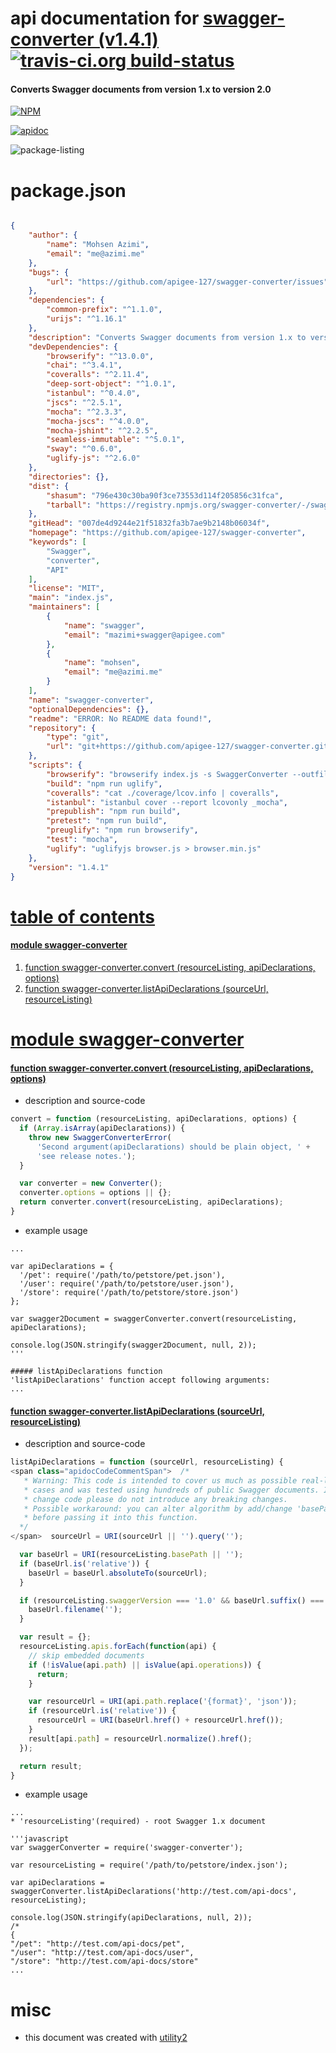 # api documentation for  [swagger-converter (v1.4.1)](https://github.com/apigee-127/swagger-converter)  [![travis-ci.org build-status](https://api.travis-ci.org/npmdoc/node-npmdoc-swagger-converter.svg)](https://travis-ci.org/npmdoc/node-npmdoc-swagger-converter)
#### Converts Swagger documents from version 1.x to version 2.0

[![NPM](https://nodei.co/npm/swagger-converter.png?downloads=true)](https://www.npmjs.com/package/swagger-converter)

[![apidoc](https://npmdoc.github.io/node-npmdoc-swagger-converter/build/screen-capture.buildNpmdoc.browser._2Fhome_2Ftravis_2Fbuild_2Fnpmdoc_2Fnode-npmdoc-swagger_converter_2Ftmp_2Fbuild_2Fapidoc.html.png)](https://npmdoc.github.io/node-npmdoc-swagger-converter/build..beta..travis-ci.org/apidoc.html)

![package-listing](https://npmdoc.github.io/node-npmdoc-swagger-converter/build/screen-capture.npmPackageListing.svg)



# package.json

```json

{
    "author": {
        "name": "Mohsen Azimi",
        "email": "me@azimi.me"
    },
    "bugs": {
        "url": "https://github.com/apigee-127/swagger-converter/issues"
    },
    "dependencies": {
        "common-prefix": "^1.1.0",
        "urijs": "^1.16.1"
    },
    "description": "Converts Swagger documents from version 1.x to version 2.0",
    "devDependencies": {
        "browserify": "^13.0.0",
        "chai": "^3.4.1",
        "coveralls": "^2.11.4",
        "deep-sort-object": "^1.0.1",
        "istanbul": "^0.4.0",
        "jscs": "^2.5.1",
        "mocha": "^2.3.3",
        "mocha-jscs": "^4.0.0",
        "mocha-jshint": "^2.2.5",
        "seamless-immutable": "^5.0.1",
        "sway": "^0.6.0",
        "uglify-js": "^2.6.0"
    },
    "directories": {},
    "dist": {
        "shasum": "796e430c30ba90f3ce73553d114f205856c31fca",
        "tarball": "https://registry.npmjs.org/swagger-converter/-/swagger-converter-1.4.1.tgz"
    },
    "gitHead": "007de4d9244e21f51832fa3b7ae9b2148b06034f",
    "homepage": "https://github.com/apigee-127/swagger-converter",
    "keywords": [
        "Swagger",
        "converter",
        "API"
    ],
    "license": "MIT",
    "main": "index.js",
    "maintainers": [
        {
            "name": "swagger",
            "email": "mazimi+swagger@apigee.com"
        },
        {
            "name": "mohsen",
            "email": "me@azimi.me"
        }
    ],
    "name": "swagger-converter",
    "optionalDependencies": {},
    "readme": "ERROR: No README data found!",
    "repository": {
        "type": "git",
        "url": "git+https://github.com/apigee-127/swagger-converter.git"
    },
    "scripts": {
        "browserify": "browserify index.js -s SwaggerConverter --outfile browser.js",
        "build": "npm run uglify",
        "coveralls": "cat ./coverage/lcov.info | coveralls",
        "istanbul": "istanbul cover --report lcovonly _mocha",
        "prepublish": "npm run build",
        "pretest": "npm run build",
        "preuglify": "npm run browserify",
        "test": "mocha",
        "uglify": "uglifyjs browser.js > browser.min.js"
    },
    "version": "1.4.1"
}
```



# <a name="apidoc.tableOfContents"></a>[table of contents](#apidoc.tableOfContents)

#### [module swagger-converter](#apidoc.module.swagger-converter)
1.  [function <span class="apidocSignatureSpan">swagger-converter.</span>convert (resourceListing, apiDeclarations, options)](#apidoc.element.swagger-converter.convert)
1.  [function <span class="apidocSignatureSpan">swagger-converter.</span>listApiDeclarations (sourceUrl, resourceListing)](#apidoc.element.swagger-converter.listApiDeclarations)



# <a name="apidoc.module.swagger-converter"></a>[module swagger-converter](#apidoc.module.swagger-converter)

#### <a name="apidoc.element.swagger-converter.convert"></a>[function <span class="apidocSignatureSpan">swagger-converter.</span>convert (resourceListing, apiDeclarations, options)](#apidoc.element.swagger-converter.convert)
- description and source-code
```javascript
convert = function (resourceListing, apiDeclarations, options) {
  if (Array.isArray(apiDeclarations)) {
    throw new SwaggerConverterError(
      'Second argument(apiDeclarations) should be plain object, ' +
      'see release notes.');
  }

  var converter = new Converter();
  converter.options = options || {};
  return converter.convert(resourceListing, apiDeclarations);
}
```
- example usage
```shell
...

var apiDeclarations = {
  '/pet': require('/path/to/petstore/pet.json'),
  '/user': require('/path/to/petstore/user.json'),
  '/store': require('/path/to/petstore/store.json')
};

var swagger2Document = swaggerConverter.convert(resourceListing, apiDeclarations);

console.log(JSON.stringify(swagger2Document, null, 2));
'''

##### listApiDeclarations function
'listApiDeclarations' function accept following arguments:
...
```

#### <a name="apidoc.element.swagger-converter.listApiDeclarations"></a>[function <span class="apidocSignatureSpan">swagger-converter.</span>listApiDeclarations (sourceUrl, resourceListing)](#apidoc.element.swagger-converter.listApiDeclarations)
- description and source-code
```javascript
listApiDeclarations = function (sourceUrl, resourceListing) {
<span class="apidocCodeCommentSpan">  /*
   * Warning: This code is intended to cover us much as possible real-life
   * cases and was tested using hundreds of public Swagger documents. If you
   * change code please do not introduce any breaking changes.
   * Possible workaround: you can alter algorithm by add/change 'basePath'
   * before passing it into this function.
  */
</span>  sourceUrl = URI(sourceUrl || '').query('');

  var baseUrl = URI(resourceListing.basePath || '');
  if (baseUrl.is('relative')) {
    baseUrl = baseUrl.absoluteTo(sourceUrl);
  }

  if (resourceListing.swaggerVersion === '1.0' && baseUrl.suffix() === 'json') {
    baseUrl.filename('');
  }

  var result = {};
  resourceListing.apis.forEach(function(api) {
    // skip embedded documents
    if (!isValue(api.path) || isValue(api.operations)) {
      return;
    }

    var resourceUrl = URI(api.path.replace('{format}', 'json'));
    if (resourceUrl.is('relative')) {
      resourceUrl = URI(baseUrl.href() + resourceUrl.href());
    }
    result[api.path] = resourceUrl.normalize().href();
  });

  return result;
}
```
- example usage
```shell
...
* 'resourceListing'(required) - root Swagger 1.x document

'''javascript
var swaggerConverter = require('swagger-converter');

var resourceListing = require('/path/to/petstore/index.json');

var apiDeclarations = swaggerConverter.listApiDeclarations('http://test.com/api-docs', resourceListing);

console.log(JSON.stringify(apiDeclarations, null, 2));
/*
{
"/pet": "http://test.com/api-docs/pet",
"/user": "http://test.com/api-docs/user",
"/store": "http://test.com/api-docs/store"
...
```



# misc
- this document was created with [utility2](https://github.com/kaizhu256/node-utility2)
